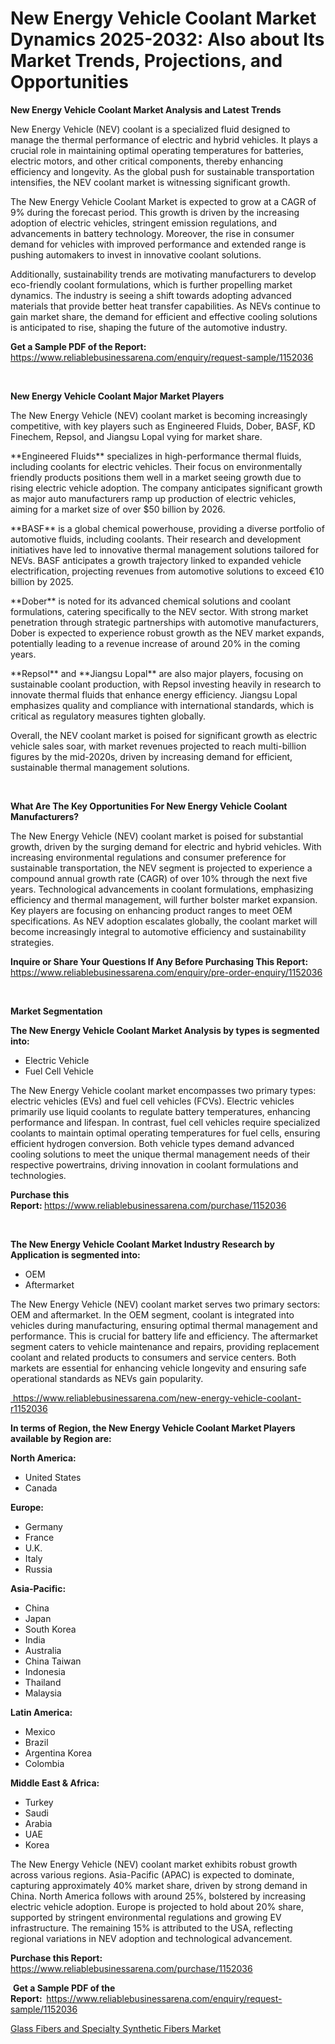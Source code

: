 <p><h1>New Energy Vehicle Coolant Market Dynamics 2025-2032: Also about Its Market Trends, Projections, and Opportunities</h1></p><p><strong>New Energy Vehicle Coolant Market Analysis and Latest Trends</strong></p>
<p><p>New Energy Vehicle (NEV) coolant is a specialized fluid designed to manage the thermal performance of electric and hybrid vehicles. It plays a crucial role in maintaining optimal operating temperatures for batteries, electric motors, and other critical components, thereby enhancing efficiency and longevity. As the global push for sustainable transportation intensifies, the NEV coolant market is witnessing significant growth.</p><p>The New Energy Vehicle Coolant Market is expected to grow at a CAGR of 9% during the forecast period. This growth is driven by the increasing adoption of electric vehicles, stringent emission regulations, and advancements in battery technology. Moreover, the rise in consumer demand for vehicles with improved performance and extended range is pushing automakers to invest in innovative coolant solutions. </p><p>Additionally, sustainability trends are motivating manufacturers to develop eco-friendly coolant formulations, which is further propelling market dynamics. The industry is seeing a shift towards adopting advanced materials that provide better heat transfer capabilities. As NEVs continue to gain market share, the demand for efficient and effective cooling solutions is anticipated to rise, shaping the future of the automotive industry.</p></p>
<p><strong>Get a Sample PDF of the Report:&nbsp;</strong> <a href="https://www.reliablebusinessarena.com/enquiry/request-sample/1152036?utm_campaign=2639&utm_medium=2&utm_source=Github&utm_content=ia&utm_term=04042025&utm_id=new-energy-vehicle-coolant">https://www.reliablebusinessarena.com/enquiry/request-sample/1152036</a></p>
<p>&nbsp;</p>
<p><strong>New Energy Vehicle Coolant Major Market Players</strong></p>
<p><p>The New Energy Vehicle (NEV) coolant market is becoming increasingly competitive, with key players such as Engineered Fluids, Dober, BASF, KD Finechem, Repsol, and Jiangsu Lopal vying for market share.</p><p>**Engineered Fluids** specializes in high-performance thermal fluids, including coolants for electric vehicles. Their focus on environmentally friendly products positions them well in a market seeing growth due to rising electric vehicle adoption. The company anticipates significant growth as major auto manufacturers ramp up production of electric vehicles, aiming for a market size of over $50 billion by 2026.</p><p>**BASF** is a global chemical powerhouse, providing a diverse portfolio of automotive fluids, including coolants. Their research and development initiatives have led to innovative thermal management solutions tailored for NEVs. BASF anticipates a growth trajectory linked to expanded vehicle electrification, projecting revenues from automotive solutions to exceed €10 billion by 2025.</p><p>**Dober** is noted for its advanced chemical solutions and coolant formulations, catering specifically to the NEV sector. With strong market penetration through strategic partnerships with automotive manufacturers, Dober is expected to experience robust growth as the NEV market expands, potentially leading to a revenue increase of around 20% in the coming years.</p><p>**Repsol** and **Jiangsu Lopal** are also major players, focusing on sustainable coolant production, with Repsol investing heavily in research to innovate thermal fluids that enhance energy efficiency. Jiangsu Lopal emphasizes quality and compliance with international standards, which is critical as regulatory measures tighten globally.</p><p>Overall, the NEV coolant market is poised for significant growth as electric vehicle sales soar, with market revenues projected to reach multi-billion figures by the mid-2020s, driven by increasing demand for efficient, sustainable thermal management solutions.</p></p>
<p>&nbsp;</p>
<p><strong>What Are The Key Opportunities For New Energy Vehicle Coolant Manufacturers?</strong></p>
<p><p>The New Energy Vehicle (NEV) coolant market is poised for substantial growth, driven by the surging demand for electric and hybrid vehicles. With increasing environmental regulations and consumer preference for sustainable transportation, the NEV segment is projected to experience a compound annual growth rate (CAGR) of over 10% through the next five years. Technological advancements in coolant formulations, emphasizing efficiency and thermal management, will further bolster market expansion. Key players are focusing on enhancing product ranges to meet OEM specifications. As NEV adoption escalates globally, the coolant market will become increasingly integral to automotive efficiency and sustainability strategies.</p></p>
<p><strong>Inquire or Share Your Questions If Any Before Purchasing This Report:</strong> <a href="https://www.reliablebusinessarena.com/enquiry/pre-order-enquiry/1152036?utm_campaign=2639&utm_medium=2&utm_source=Github&utm_content=ia&utm_term=04042025&utm_id=new-energy-vehicle-coolant">https://www.reliablebusinessarena.com/enquiry/pre-order-enquiry/1152036</a></p>
<p>&nbsp;</p>
<p><strong>Market Segmentation</strong></p>
<p><strong>The New Energy Vehicle Coolant Market Analysis by types is segmented into:</strong></p>
<p><ul><li>Electric Vehicle</li><li>Fuel Cell Vehicle</li></ul></p>
<p><p>The New Energy Vehicle coolant market encompasses two primary types: electric vehicles (EVs) and fuel cell vehicles (FCVs). Electric vehicles primarily use liquid coolants to regulate battery temperatures, enhancing performance and lifespan. In contrast, fuel cell vehicles require specialized coolants to maintain optimal operating temperatures for fuel cells, ensuring efficient hydrogen conversion. Both vehicle types demand advanced cooling solutions to meet the unique thermal management needs of their respective powertrains, driving innovation in coolant formulations and technologies.</p></p>
<p><strong>Purchase this Report:&nbsp;</strong><a href="https://www.reliablebusinessarena.com/purchase/1152036?utm_campaign=2639&utm_medium=2&utm_source=Github&utm_content=ia&utm_term=04042025&utm_id=new-energy-vehicle-coolant">https://www.reliablebusinessarena.com/purchase/1152036</a></p>
<p>&nbsp;</p>
<p><strong>The New Energy Vehicle Coolant Market Industry Research by Application is segmented into:</strong></p>
<p><ul><li>OEM</li><li>Aftermarket</li></ul></p>
<p><p>The New Energy Vehicle (NEV) coolant market serves two primary sectors: OEM and aftermarket. In the OEM segment, coolant is integrated into vehicles during manufacturing, ensuring optimal thermal management and performance. This is crucial for battery life and efficiency. The aftermarket segment caters to vehicle maintenance and repairs, providing replacement coolant and related products to consumers and service centers. Both markets are essential for enhancing vehicle longevity and ensuring safe operational standards as NEVs gain popularity.</p></p>
<p><a href="https://www.reliablebusinessarena.com/new-energy-vehicle-coolant-r1152036?utm_campaign=2639&utm_medium=2&utm_source=Github&utm_content=ia&utm_term=04042025&utm_id=new-energy-vehicle-coolant">&nbsp;https://www.reliablebusinessarena.com/new-energy-vehicle-coolant-r1152036</a></p>
<p><strong>In terms of Region, the New Energy Vehicle Coolant Market Players available by Region are:</strong></p>
<p>
    <p> <strong> North America: </strong>
        <ul>
            <li>United States</li>
            <li>Canada</li>
        </ul>
        </p> 
    <p> <strong> Europe: </strong>
        <ul>
            <li>Germany</li>
            <li>France</li>
            <li>U.K.</li>
            <li>Italy</li>
            <li>Russia</li>
        </ul>
        </p> 
    <p> <strong> Asia-Pacific: </strong>
        <ul>
            <li>China</li>
            <li>Japan</li>
            <li>South Korea</li>
            <li>India</li>
            <li>Australia</li>
            <li>China Taiwan</li>
            <li>Indonesia</li>
            <li>Thailand</li>
            <li>Malaysia</li>
        </ul>
        </p> 
    <p> <strong> Latin America: </strong>
        <ul>
            <li>Mexico</li>
            <li>Brazil</li>
            <li>Argentina Korea</li>
            <li>Colombia</li>
        </ul>
        </p> 
    <p> <strong> Middle East & Africa: </strong>
        <ul>
            <li>Turkey</li>
            <li>Saudi</li>
            <li>Arabia</li>
            <li>UAE</li>
            <li>Korea</li>
        </ul>
    </p>
    </p>
<p><p>The New Energy Vehicle (NEV) coolant market exhibits robust growth across various regions. Asia-Pacific (APAC) is expected to dominate, capturing approximately 40% market share, driven by strong demand in China. North America follows with around 25%, bolstered by increasing electric vehicle adoption. Europe is projected to hold about 20% share, supported by stringent environmental regulations and growing EV infrastructure. The remaining 15% is attributed to the USA, reflecting regional variations in NEV adoption and technological advancement.</p></p>
<p><strong>Purchase this Report: </strong><a href="https://www.reliablebusinessarena.com/purchase/1152036?utm_campaign=2639&utm_medium=2&utm_source=Github&utm_content=ia&utm_term=04042025&utm_id=new-energy-vehicle-coolant">https://www.reliablebusinessarena.com/purchase/1152036</a></p>
<p>&nbsp;<strong>Get a Sample PDF of the Report:&nbsp;&nbsp;</strong><a href="https://www.reliablebusinessarena.com/enquiry/request-sample/1152036?utm_campaign=2639&utm_medium=2&utm_source=Github&utm_content=ia&utm_term=04042025&utm_id=new-energy-vehicle-coolant">https://www.reliablebusinessarena.com/enquiry/request-sample/1152036</a></p>
<p><strong></strong></p>
<p><p><a href="https://github.com/akaalahk/Market-Research-Report-List-1/blob/main/glass-fibers-and-specialty-synthetic-fibers-market.md?utm_campaign=2639&utm_medium=2&utm_source=Github&utm_content=ia&utm_term=04042025&utm_id=new-energy-vehicle-coolant">Glass Fibers and Specialty Synthetic Fibers Market</a></p></p>